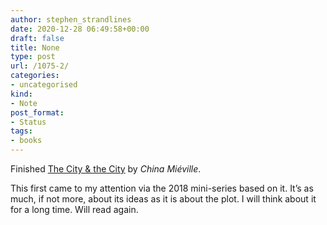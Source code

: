 ```yaml
---
author: stephen_strandlines
date: 2020-12-28 06:49:58+00:00
draft: false
title: None
type: post
url: /1075-2/
categories:
- uncategorised
kind:
- Note
post_format:
- Status
tags:
- books
---
```


Finished [The City & the City](https://en.m.wikipedia.org/wiki/The_City_&_the_City) by _China Miéville_.

This first came to my attention via the 2018 mini-series based on it. It’s as much, if not more, about its ideas as it is about the plot. I will think about it for a long time. Will read again.
